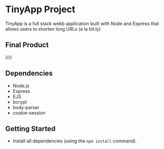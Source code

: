 # TinyApp Project

TinyApp is a full stack webb application built with Node and Express that allows users to shorten long URLs (a la bit.ly)

## Final Product

////

## Dependencies

- Node.js
- Express
- EJS
- bcrypt
- body-parser
- cookie-session

## Getting Started

- Install all dependencies (using the `npm install` command).